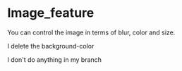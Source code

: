 # Image_feature
You can control the image in terms of blur, color and size.

I delete the background-color

I don't do anything in my branch
